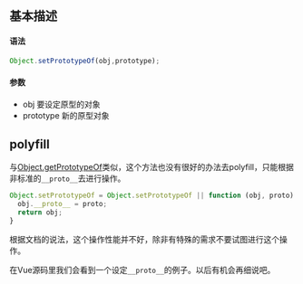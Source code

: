 ## 基本描述

#### 语法

```javascript
Object.setPrototypeOf(obj,prototype);
```

#### 参数

* obj 要设定原型的对象
* prototype 新的原型对象

## polyfill

与[Object.getPrototypeOf](https://jiangshanmeta.gitbooks.io/javascript-polyfill/content/object/getprototypeof.html)类似，这个方法也没有很好的办法去polyfill，只能根据非标准的```__proto__```去进行操作。

```javascript
Object.setPrototypeOf = Object.setPrototypeOf || function (obj, proto) {
  obj.__proto__ = proto;
  return obj; 
}
```

根据文档的说法，这个操作性能并不好，除非有特殊的需求不要试图进行这个操作。

在Vue源码里我们会看到一个设定```__proto__```的例子。以后有机会再细说吧。